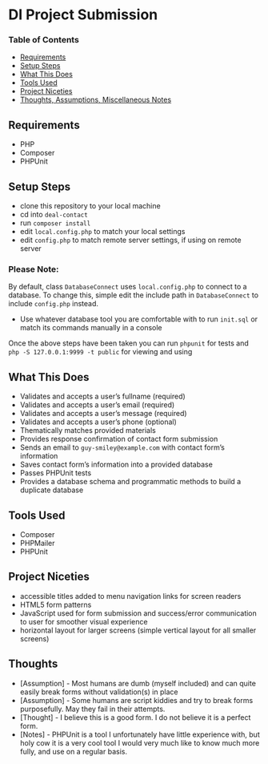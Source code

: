 # DI Project Submission

### Table of Contents
- [Requirements](#requirements)
- [Setup Steps](#setup-steps)
- [What This Does](#what-this-does)
- [Tools Used](#tools-used)
- [Project Niceties](#project-niceties)
- [Thoughts, Assumptions, Miscellaneous Notes](#thoughts)

## Requirements
- PHP
- Composer
- PHPUnit

## Setup Steps
- clone this repository to your local machine
- cd into `deal-contact`
- run `composer install`
- edit `local.config.php` to match your local settings
- edit `config.php` to match remote server settings, if using on remote server

### Please Note:
By default, class `DatabaseConnect` uses `local.config.php` to connect to a database.
To change this, simple edit the include path in `DatabaseConnect` to include `config.php` instead.

- Use whatever database tool you are comfortable with to run `init.sql` or match its commands manually in a console

Once the above steps have been taken you can run `phpunit` for tests and `php -S 127.0.0.1:9999 -t public` for viewing and using

## What This Does
- Validates and accepts a user’s fullname (required)
- Validates and accepts a user’s email (required)
- Validates and accepts a user’s message (required)
- Validates and accepts a user’s phone (optional)
- Thematically matches provided materials
- Provides response confirmation of contact form submission
- Sends an email to `guy-smiley@example.com` with contact form’s information
- Saves contact form’s information into a provided database
- Passes PHPUnit tests
- Provides a database schema and programmatic methods to build a duplicate database

## Tools Used
- Composer
- PHPMailer
- PHPUnit

## Project Niceties
- accessible titles added to menu navigation links for screen readers
- HTML5 form patterns
- JavaScript used for form submission and success/error communication to user for smoother visual experience
- horizontal layout for larger screens (simple vertical layout for all smaller screens) 

## Thoughts
- [Assumption] - Most humans are dumb (myself included) and can quite easily break forms without validation(s) in place
- [Assumption] - Some humans are script kiddies and try to break forms purposefully. May they fail in their attempts.
- [Thought] - I believe this is a good form. I do not believe it is a perfect form.
- [Notes] - PHPUnit is a tool I unfortunately have little experience with, but holy cow it is a very cool tool I would very much like to know much more fully, and use on a regular basis.